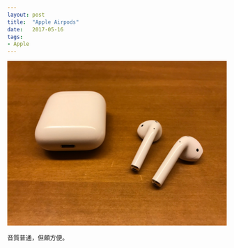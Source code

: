 ```yaml
---
layout: post
title:  "Apple Airpods"
date:   2017-05-16
tags:
- Apple
---
```

![Apple Airpods](/assets/media/2017-05-16-Apple-Airpods.jpg)

音質普通，但頗方便。